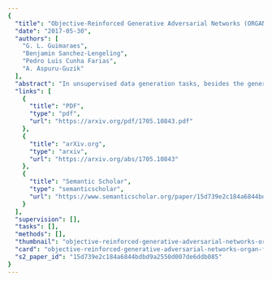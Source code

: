 ```yaml
---
{
  "title": "Objective-Reinforced Generative Adversarial Networks (ORGAN) for Sequence Generation Models",
  "date": "2017-05-30",
  "authors": [
    "G. L. Guimaraes",
    "Benjamin Sanchez-Lengeling",
    "Pedro Luis Cunha Farias",
    "A. Aspuru-Guzik"
  ],
  "abstract": "In unsupervised data generation tasks, besides the generation of a sample based on previous observations, one would often like to give hints to the model in order to bias the generation towards desirable metrics. We propose a method that combines Generative Adversarial Networks (GANs) and reinforcement learning (RL) in order to accomplish exactly that. While RL biases the data generation process towards arbitrary metrics, the GAN component of the reward function ensures that the model still remembers information learned from data. We build upon previous results that incorporated GANs and RL in order to generate sequence data and test this model in several settings for the generation of molecules encoded as text sequences (SMILES) and in the context of music generation, showing for each case that we can effectively bias the generation process towards desired metrics.",
  "links": [
    {
      "title": "PDF",
      "type": "pdf",
      "url": "https://arxiv.org/pdf/1705.10843.pdf"
    },
    {
      "title": "arXiv.org",
      "type": "arxiv",
      "url": "https://arxiv.org/abs/1705.10843"
    },
    {
      "title": "Semantic Scholar",
      "type": "semanticscholar",
      "url": "https://www.semanticscholar.org/paper/15d739e2c184a6844bdbd9a2550d007de6ddb085"
    }
  ],
  "supervision": [],
  "tasks": [],
  "methods": [],
  "thumbnail": "objective-reinforced-generative-adversarial-networks-organ-for-sequence-generation-models-thumb.jpg",
  "card": "objective-reinforced-generative-adversarial-networks-organ-for-sequence-generation-models-card.jpg",
  "s2_paper_id": "15d739e2c184a6844bdbd9a2550d007de6ddb085"
}
---
```


